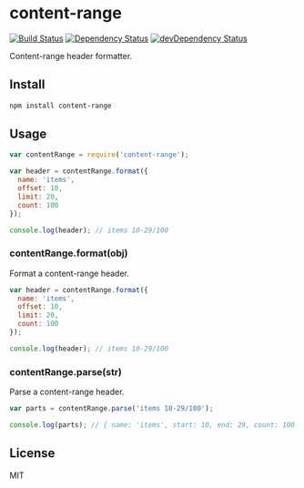 # content-range

[![Build Status](https://travis-ci.org/neoziro/content-range.svg?branch=master)](https://travis-ci.org/neoziro/content-range)
[![Dependency Status](https://david-dm.org/neoziro/content-range.svg?theme=shields.io)](https://david-dm.org/neoziro/content-range)
[![devDependency Status](https://david-dm.org/neoziro/content-range/dev-status.svg?theme=shields.io)](https://david-dm.org/neoziro/content-range#info=devDependencies)

Content-range header formatter.

## Install

```sh
npm install content-range
```

## Usage

```js
var contentRange = require('content-range');

var header = contentRange.format({
  name: 'items',
  offset: 10,
  limit: 20,
  count: 100
});

console.log(header); // items 10-29/100
```

### contentRange.format(obj)

Format a content-range header.

```js
var header = contentRange.format({
  name: 'items',
  offset: 10,
  limit: 20,
  count: 100
});

console.log(header); // items 10-29/100
```

### contentRange.parse(str)

Parse a content-range header.

```js
var parts = contentRange.parse('items 10-29/100');

console.log(parts); // { name: 'items', start: 10, end: 29, count: 100 }
```

## License

MIT